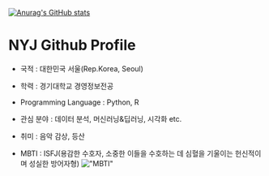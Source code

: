 [![Anurag's GitHub stats](https://github-readme-stats.vercel.app/api?username=yoonjong8739)](https://github.com/anuraghazra/github-readme-stats)

# NYJ Github Profile

- 국적 : 대한민국 서울(Rep.Korea, Seoul)

- 학력 : 경기대학교 경영정보전공

- Programming Language : Python, R

- 관심 분야 : 데이터 분석, 머신러닝&딥러닝, 시각화 etc.

- 취미 : 음악 감상, 등산

- MBTI : ISFJ(용감한 수호자, 소중한 이들을 수호하는 데 심혈을 기울이는 헌신적이며 성실한 방어자형)
  !["MBTI"](https://ddnews.co.kr/wp-content/uploads/2021/12/ISFJ-%ED%8A%B9%EC%A7%95-1.jpg.webp)